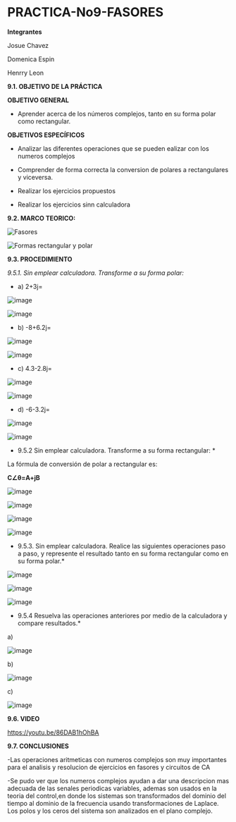 # PRACTICA-No9-FASORES

**Integrantes**

Josue Chavez

Domenica Espin

Henrry Leon

**9.1. OBJETIVO DE LA PRÁCTICA**

**OBJETIVO GENERAL**

- Aprender acerca de los números complejos, tanto en su forma polar como rectangular.

**OBJETIVOS ESPECÍFICOS**

- Analizar las diferentes operaciones que se pueden ealizar con los numeros complejos

- Comprender de forma correcta la conversion de polares a rectangulares y viceversa.

- Realizar los ejercicios propuestos

- Realizar los ejercicios sinn calculadora

**9.2. MARCO TEORICO:**

![Fasores](https://user-images.githubusercontent.com/116777118/222453896-6a754d72-ffeb-4579-b49a-da1f79f340fd.png)

![Formas rectangular y polar](https://user-images.githubusercontent.com/116777118/222453918-1804d657-c28c-4075-8cb4-ffef9adba012.png)

**9.3. PROCEDIMIENTO**

*9.5.1. Sin emplear calculadora. Transforme a su forma polar:*

- a) 2+3j=

![image](https://user-images.githubusercontent.com/116777118/222455391-47c13034-3389-429a-8f16-4afaf2e7c0eb.png)

![image](https://user-images.githubusercontent.com/116777118/222455518-25182512-52b2-48fe-a372-91fffc9bd741.png)

- b) -8+6.2j=

![image](https://user-images.githubusercontent.com/116777118/222455671-421c9a84-0e5f-470e-83f3-e21ab1bd9d8e.png)

![image](https://user-images.githubusercontent.com/116777118/222455864-dc838405-dee8-4ce5-a4ad-9acda2c8968c.png)

- c) 4.3-2.8j=

![image](https://user-images.githubusercontent.com/116777118/222456306-2600a394-9389-44bf-897c-395ce8cc8eb6.png)

![image](https://user-images.githubusercontent.com/116777118/222456395-1cc4ffe1-13cb-497b-a6da-42fe5e4f2ce0.png)

- d) -6-3.2j=

![image](https://user-images.githubusercontent.com/116777118/222456528-492255fb-98ec-4f1e-9be3-8ced5ce98b65.png)

![image](https://user-images.githubusercontent.com/116777118/222456563-f97df243-624c-4279-adb6-13448108d0cb.png)

* 9.5.2 Sin emplear calculadora. Transforme a su forma rectangular: *

La fórmula de conversión de polar a rectangular es: 

**C∠θ=A+jB**

![image](https://user-images.githubusercontent.com/116777118/223888325-845ecd4a-3578-4c76-8968-631deb37931e.png)

![image](https://user-images.githubusercontent.com/116777118/223888467-f7100fd9-9a7f-494c-93f1-29e8ed637977.png)

![image](https://user-images.githubusercontent.com/116777118/223893025-b1876f25-b5c7-49bd-ae49-e7a16828fb84.png)

![image](https://user-images.githubusercontent.com/116777118/223889064-1bacf6c2-34ad-4892-8f02-1fbba76ad5af.png)

* 9.5.3. Sin emplear calculadora. Realice las siguientes operaciones paso a paso, y represente el resultado tanto en su forma rectangular como en su forma polar.*

![image](https://user-images.githubusercontent.com/116777118/224206161-de997e52-ff7f-41ea-a4ed-ed4b320668aa.png)

![image](https://user-images.githubusercontent.com/116777118/223892648-e1df441e-879f-464a-add2-e802ee6a7084.png)

![image](https://user-images.githubusercontent.com/116777118/223892688-2780131f-b634-450a-83ac-b7ee13fdde30.png)

* 9.5.4 Resuelva las operaciones anteriores por medio de la calculadora y compare
resultados.*

a)

![image](https://user-images.githubusercontent.com/116777118/223892750-d23bd227-a382-4aac-9e33-0c5006bfcee7.png)

b)

![image](https://user-images.githubusercontent.com/116777118/223892795-7d791403-2e1d-4b5a-97ec-34f31d470d6e.png)

c)

![image](https://user-images.githubusercontent.com/116777118/223892845-ef16178b-a47d-45e8-9a47-8f9abcf411f0.png)

**9.6. VIDEO**

https://youtu.be/86DAB1hOhBA

**9.7. CONCLUSIONES**

-Las operaciones aritmeticas con numeros complejos son muy importantes para el analisis y resolucion de ejercicios en fasores y circuitos de CA

-Se pudo ver que los numeros complejos ayudan a dar una descripcion mas adecuada de las senales periodicas variables, ademas son usados en la teoria del control,en donde los sistemas son transformados del dominio del tiempo al dominio de la frecuencia usando transformaciones de Laplace. Los polos y los ceros del sistema son analizados en el plano complejo.






